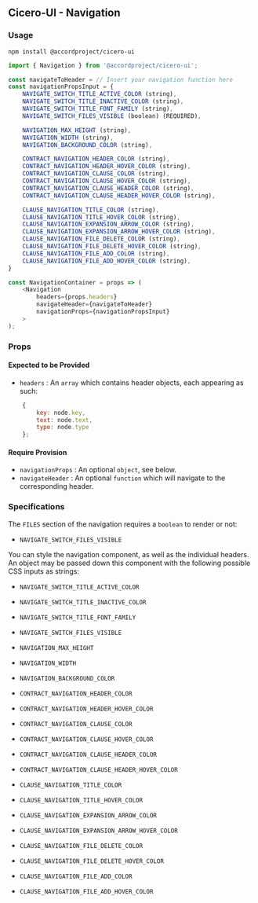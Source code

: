 ## Cicero-UI - Navigation

### Usage

```
npm install @accordproject/cicero-ui
```

```js
import { Navigation } from '@accordproject/cicero-ui';

const navigateToHeader = // Insert your navigation function here
const navigationPropsInput = {
    NAVIGATE_SWITCH_TITLE_ACTIVE_COLOR (string),
    NAVIGATE_SWITCH_TITLE_INACTIVE_COLOR (string),
    NAVIGATE_SWITCH_TITLE_FONT_FAMILY (string),
    NAVIGATE_SWITCH_FILES_VISIBLE (boolean) (REQUIRED),

    NAVIGATION_MAX_HEIGHT (string),
    NAVIGATION_WIDTH (string),
    NAVIGATION_BACKGROUND_COLOR (string),

    CONTRACT_NAVIGATION_HEADER_COLOR (string),
    CONTRACT_NAVIGATION_HEADER_HOVER_COLOR (string),
    CONTRACT_NAVIGATION_CLAUSE_COLOR (string),
    CONTRACT_NAVIGATION_CLAUSE_HOVER_COLOR (string),
    CONTRACT_NAVIGATION_CLAUSE_HEADER_COLOR (string),
    CONTRACT_NAVIGATION_CLAUSE_HEADER_HOVER_COLOR (string),

    CLAUSE_NAVIGATION_TITLE_COLOR (string),
    CLAUSE_NAVIGATION_TITLE_HOVER_COLOR (string),
    CLAUSE_NAVIGATION_EXPANSION_ARROW_COLOR (string),
    CLAUSE_NAVIGATION_EXPANSION_ARROW_HOVER_COLOR (string),
    CLAUSE_NAVIGATION_FILE_DELETE_COLOR (string),
    CLAUSE_NAVIGATION_FILE_DELETE_HOVER_COLOR (string),
    CLAUSE_NAVIGATION_FILE_ADD_COLOR (string),
    CLAUSE_NAVIGATION_FILE_ADD_HOVER_COLOR (string),
}

const NavigationContainer = props => (
    <Navigation
        headers={props.headers}
        navigateHeader={navigateToHeader}
        navigationProps={navigationPropsInput}
    >
);
```

### Props

#### Expected to be Provided

- `headers` : An `array` which contains header objects, each appearing as such:

```js
    {
        key: node.key,
        text: node.text,
        type: node.type
    };
```

#### Require Provision

- `navigationProps` : An optional `object`, see below.
- `navigateHeader` : An optional `function` which will navigate to the corresponding header.

### Specifications

The `FILES` section of the navigation requires a `boolean` to render or not:
- `NAVIGATE_SWITCH_FILES_VISIBLE`

You can style the navigation component, as well as the individual headers. An object may be passed down this component with the following possible CSS inputs as strings:
- `NAVIGATE_SWITCH_TITLE_ACTIVE_COLOR`
- `NAVIGATE_SWITCH_TITLE_INACTIVE_COLOR`
- `NAVIGATE_SWITCH_TITLE_FONT_FAMILY`
- `NAVIGATE_SWITCH_FILES_VISIBLE`

- `NAVIGATION_MAX_HEIGHT`
- `NAVIGATION_WIDTH`
- `NAVIGATION_BACKGROUND_COLOR`

- `CONTRACT_NAVIGATION_HEADER_COLOR`
- `CONTRACT_NAVIGATION_HEADER_HOVER_COLOR`
- `CONTRACT_NAVIGATION_CLAUSE_COLOR`
- `CONTRACT_NAVIGATION_CLAUSE_HOVER_COLOR`
- `CONTRACT_NAVIGATION_CLAUSE_HEADER_COLOR`
- `CONTRACT_NAVIGATION_CLAUSE_HEADER_HOVER_COLOR`

- `CLAUSE_NAVIGATION_TITLE_COLOR`
- `CLAUSE_NAVIGATION_TITLE_HOVER_COLOR`
- `CLAUSE_NAVIGATION_EXPANSION_ARROW_COLOR`
- `CLAUSE_NAVIGATION_EXPANSION_ARROW_HOVER_COLOR`
- `CLAUSE_NAVIGATION_FILE_DELETE_COLOR`
- `CLAUSE_NAVIGATION_FILE_DELETE_HOVER_COLOR`
- `CLAUSE_NAVIGATION_FILE_ADD_COLOR`
- `CLAUSE_NAVIGATION_FILE_ADD_HOVER_COLOR`